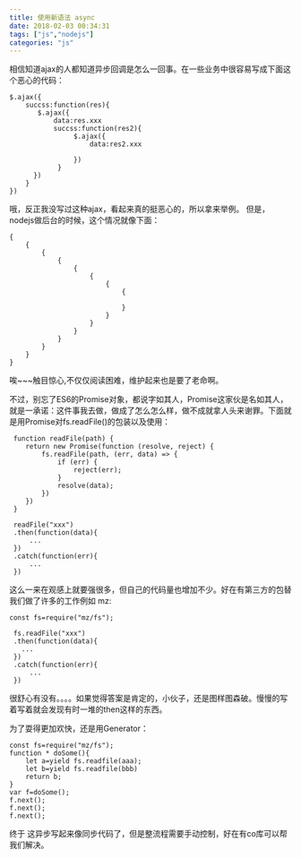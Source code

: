```yaml
---
title: 使用新语法 async
date: 2018-02-03 00:34:31
tags: ["js","nodejs"]
categories: "js"
---
```


  相信知道ajax的人都知道异步回调是怎么一回事。在一些业务中很容易写成下面这个恶心的代码：
  ```
  $.ajax({
      succss:function(res){
         $.ajax({
             data:res.xxx
             succss:function(res2){
                  $.ajax({
                      data:res2.xxx

                  })
              }
        })
      }
  })
  ```
  哦，反正我没写过这种ajax，看起来真的挺恶心的，所以拿来举例。
  但是，nodejs做后台的时候，这个情况就像下面：
  ```
  {
      {
          {
              {
                  {
                      {
                          {
                              {

                              }
                          }
                      }
                  }
              }
          }
      }
  }
  ```
  唉~~~触目惊心,不仅仅阅读困难，维护起来也是要了老命啊。

不过，别忘了ES6的Promise对象，都说字如其人，Promise这家伙是名如其人，就是一承诺：这件事我去做，做成了怎么怎么样，做不成就拿人头来谢罪。下面就是用Promise对fs.readFile()的包装以及使用：
```
 function readFile(path) {
 	return new Promise(function (resolve, reject) {
 		fs.readFile(path, (err, data) => {
			if (err) {
 				reject(err);
 			}
 			resolve(data);
 		})
 	})
 }

 readFile("xxx")
 .then(function(data){
     ...
 })
 .catch(function(err){
     ...  
 })
```
这么一来在观感上就要强很多，但自己的代码量也增加不少。好在有第三方的包替我们做了许多的工作例如 mz:
```
const fs=require("mz/fs");

 fs.readFile("xxx")
 .then(function(data){
   ...
 })
 .catch(function(err){
     ...  
 })
```
很舒心有没有。。。。如果觉得答案是肯定的，小伙子，还是图样图森破。慢慢的写着写着就会发现有时一堆的then这样的东西。

为了耍得更加欢快，还是用Generator：
```
const fs=require("mz/fs");
function * doSome(){
    let a=yield fs.readfile(aaa);
    let b=yield fs.readfile(bbb)
    return b;
}
var f=doSome();
f.next();
f.next();
f.next();
```
终于 这异步写起来像同步代码了，但是整流程需要手动控制，好在有co库可以帮我们解决。


